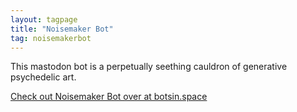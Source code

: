 ```yaml
---
layout: tagpage
title: "Noisemaker Bot"
tag: noisemakerbot
---
```


This mastodon bot is a perpetually seething cauldron of generative psychedelic art.

[Check out Noisemaker Bot over at botsin.space](https://botsin.space/@noisemakerbot)